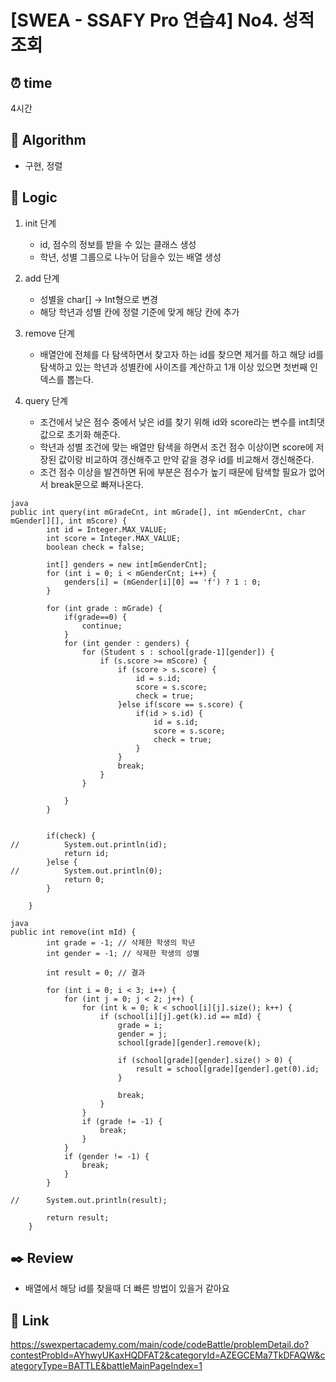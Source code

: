 # [SWEA - SSAFY Pro 연습4] No4. 성적조회
 
## ⏰  **time**
4시간

## :pushpin: **Algorithm**
- 구현, 정렬


## :round_pushpin: **Logic**
1. init 단계
   - id, 점수의 정보를 받을 수 있는 클래스 생성
   - 학년, 성별 그룹으로 나누어 담을수 있는 배열 생성
2. add 단계
   - 성별을 char[] -> Int형으로 변경
   - 해당 학년과 성별 칸에 정렬 기준에 맞게 해당 칸에 추가
        
2. remove 단계
   - 배열안에 전체를 다 탐색하면서 찾고자 하는 id를 찾으면 제거를 하고 해당 id를 탐색하고 있는 학년과 성별칸에 사이즈를 계산하고 1개 이상 있으면 첫번째 인덱스를 뽑는다.
      
4. query 단계
    - 조건에서 낮은 점수 중에서 낮은 id를 찾기 위해 id와 score라는 변수를 int최댓값으로 초기화 해준다.
    - 학년과 성별 조건에 맞는 배열만 탐색을 하면서 조건 점수 이상이면 score에 저장된 값이랑 비교하여 갱신해주고 만약 같을 경우 id를 비교해서 갱신해준다.
   	- 조건 점수 이상을 발견하면 뒤에 부분은 점수가 높기 때문에 탐색할 필요가 없어서 break문으로 빠져나온다. 
```
java
public int query(int mGradeCnt, int mGrade[], int mGenderCnt, char mGender[][], int mScore) {
		int id = Integer.MAX_VALUE;
		int score = Integer.MAX_VALUE;
		boolean check = false;

		int[] genders = new int[mGenderCnt];
		for (int i = 0; i < mGenderCnt; i++) {
			genders[i] = (mGender[i][0] == 'f') ? 1 : 0;
		}

		for (int grade : mGrade) {
			if(grade==0) {
				continue;
			}
			for (int gender : genders) {
				for (Student s : school[grade-1][gender]) {
					if (s.score >= mScore) {
						if (score > s.score) {
							id = s.id;
							score = s.score;
							check = true;
						}else if(score == s.score) {
							if(id > s.id) {
								id = s.id;
								score = s.score;
								check = true;
							}
						}
						break;
					}
				}

			}
		}
		
		
		if(check) {
//			System.out.println(id);
			return id;
		}else {
//			System.out.println(0);
			return 0;
		}
		
	}
```
```
java
public int remove(int mId) {
		int grade = -1; // 삭제한 학생의 학년
		int gender = -1; // 삭제한 학생의 성별

		int result = 0; // 결과

		for (int i = 0; i < 3; i++) {
			for (int j = 0; j < 2; j++) {
				for (int k = 0; k < school[i][j].size(); k++) {
					if (school[i][j].get(k).id == mId) {
						grade = i;
						gender = j;
						school[grade][gender].remove(k);

						if (school[grade][gender].size() > 0) {
							result = school[grade][gender].get(0).id;
						}

						break;
					}
				}
				if (grade != -1) {
					break;
				}
			}
			if (gender != -1) {
				break;
			}
		}

//		System.out.println(result);

		return result;
	}
```

## :black_nib: **Review**
- 배열에서 해당 id를 찾을때 더 빠른 방법이 있을거 같아요



## 📡 Link
https://swexpertacademy.com/main/code/codeBattle/problemDetail.do?contestProbId=AYhwyUKaxHQDFAT2&categoryId=AZEGCEMa7TkDFAQW&categoryType=BATTLE&battleMainPageIndex=1
